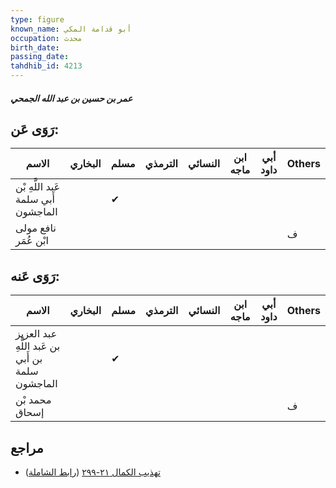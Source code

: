 ```yaml
---
type: figure
known_name: أبو قدامة المكي
occupation: محدث
birth_date:
passing_date:
tahdhib_id: 4213
---
```

##### عمر بن حسين بن عبد الله الجمحي

## رَوَى عَن:
| الاسم                               | البخاري | مسلم | الترمذي | النسائي | ابن ماجه | أبي داود | Others |
| ----------------------------------- | ------- | ---- | ------- | ------- | -------- | -------- | ------ |
| عَبد اللَّهِ بْن أَبي سلمة الماجشون |         | ✔    |         |         |          |          |        |
| نافع مولى ابْن عُمَر                |         |      |         |         |          |          | ف      |
## رَوَى عَنه:
| الاسم                                            | البخاري | مسلم | الترمذي | النسائي | ابن ماجه | أبي داود | Others |
| ------------------------------------------------ | ------- | ---- | ------- | ------- | -------- | -------- | ------ |
| عبد العزيز بن عَبد اللَّهِ بن أَبي سلمة الماجشون |         | ✔    |         |         |          |          |        |
| محمد بْن إسحاق                                   |         |      |         |         |          |          | ف      |
## مراجع
- [تهذيب الكمال ٢١-٢٩٩](obsidian://open?vault=Tahdhib-al-Kamal&file=Figures/٤٢١٣-عمر%20بن%20حسين%20بن%20عبد%20الله%20الجمحي) ([رابط الشاملة](https://shamela.ws/book/3722/10946))